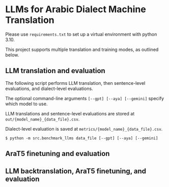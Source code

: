 # LLMs for Arabic Dialect Machine Translation

Please use `requirements.txt` to set up a virtual environment with python 3.10.

This project supports multiple translation and training modes, as outlined below.

## LLM translation and evaluation
The following script performs LLM translation, then sentence-level evaluations, and dialect-level evaluations.

The optional command-line arguments `[--gpt] [--aya] [--gemini]` specify which model to use.

LLM translations and sentence-level evaluations are stored at `out/{model_name}_{data_file}.csv`.

Dialect-level evaluation is saved at `metrics/{model_name}_{data_file}.csv`.

```shell
$ python -m src.benchmark_llms data_file [--gpt] [--aya] [--gemini]
```


## AraT5 finetuning and evaluation


## LLM backtranslation, AraT5 finetuning, and evaluation

